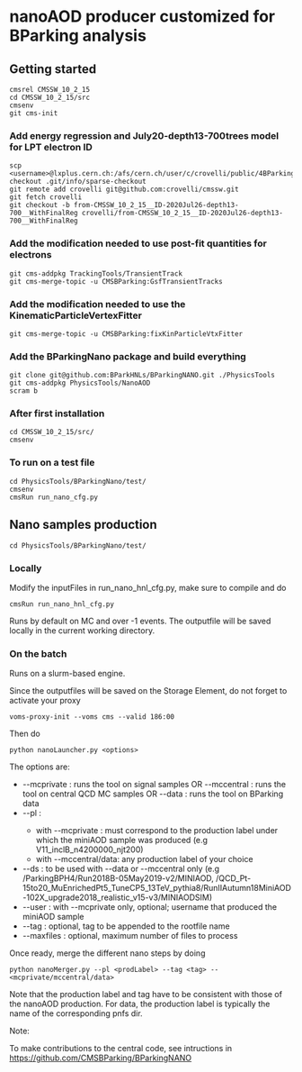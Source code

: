 # nanoAOD producer customized for BParking analysis 

## Getting started

```shell
cmsrel CMSSW_10_2_15
cd CMSSW_10_2_15/src
cmsenv
git cms-init
```

### Add energy regression and July20-depth13-700trees model for LPT electron ID

```shell
scp <username>@lxplus.cern.ch:/afs/cern.ch/user/c/crovelli/public/4BParking/sparse-checkout .git/info/sparse-checkout
git remote add crovelli git@github.com:crovelli/cmssw.git
git fetch crovelli
git checkout -b from-CMSSW_10_2_15__ID-2020Jul26-depth13-700__WithFinalReg crovelli/from-CMSSW_10_2_15__ID-2020Jul26-depth13-700__WithFinalReg
```

### Add the modification needed to use post-fit quantities for electrons  

```shell
git cms-addpkg TrackingTools/TransientTrack
git cms-merge-topic -u CMSBParking:GsfTransientTracks
```

### Add the modification needed to use the KinematicParticleVertexFitter  

```shell
git cms-merge-topic -u CMSBParking:fixKinParticleVtxFitter
```

### Add the BParkingNano package and build everything

```shell
git clone git@github.com:BParkHNLs/BParkingNANO.git ./PhysicsTools
git cms-addpkg PhysicsTools/NanoAOD
scram b
```

### After first installation

```shell
cd CMSSW_10_2_15/src/
cmsenv 
```


### To run on a test file

```shell
cd PhysicsTools/BParkingNano/test/
cmsenv 
cmsRun run_nano_cfg.py
```

## Nano samples production

```shell
cd PhysicsTools/BParkingNano/test/
```

### Locally
Modify the inputFiles in run_nano_hnl_cfg.py, make sure to compile and do

```
cmsRun run_nano_hnl_cfg.py 
```

Runs by default on MC and over -1 events. The outputfile will be saved locally in the current working directory.

### On the batch
Runs on a slurm-based engine. 

Since the outputfiles will be saved on the Storage Element, do not forget to activate your proxy

```
voms-proxy-init --voms cms --valid 186:00
```

Then do

```
python nanoLauncher.py <options>
```
The options are:

*   --mcprivate          : runs the tool on signal samples
OR  --mccentral          : runs the tool on central QCD MC samples
OR  --data               : runs the tool on BParking data
* --pl <prodLabel>       : 
  * with --mcprivate     : must correspond to the production label under which 
                           the miniAOD sample was produced (e.g V11_inclB_n4200000_njt200) 
  * with --mccentral/data: any production label of your choice
* --ds <dataset>         : to be used with --data or --mccentral only 
(e.g /ParkingBPH4/Run2018B-05May2019-v2/MINIAOD, /QCD_Pt-15to20_MuEnrichedPt5_TuneCP5_13TeV_pythia8/RunIIAutumn18MiniAOD-102X_upgrade2018_realistic_v15-v3/MINIAODSIM)
* --user <user>          : with --mcprivate only, optional; username that produced the miniAOD sample
* --tag <tag>            : optional, tag to be appended to the rootfile name 
* --maxfiles <maxfiles>  : optional, maximum number of files to process


Once ready, merge the different nano steps by doing

```
python nanoMerger.py --pl <prodLabel> --tag <tag> --<mcprivate/mccentral/data>
```
Note that the production label and tag have to be consistent with those of the nanoAOD production. For data, the production label is typically the name of the corresponding pnfs dir.



Note:

To make contributions to the central code, see intructions in https://github.com/CMSBParking/BParkingNANO

